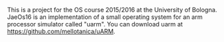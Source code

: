 This is a project for the OS course 2015/2016 at the University of Bologna.
JaeOs16 is an implementation of a small operating system for an arm processor simulator called "uarm".
You can download uarm at https://github.com/mellotanica/uARM.
